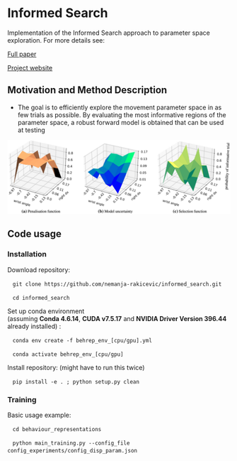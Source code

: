 
# Informed Search

Implementation of the Informed Search approach to parameter space exploration. For more details see:

[Full paper](https://link.springer.com/article/10.1007%2Fs10514-019-09842-7)

[Project website](https://sites.google.com/view/informedsearch)


## Motivation and Method Description

- The goal is to efficiently explore the movement parameter space in as few trials as possible. By evaluating the most informative regions of the parameter space,  a robust forward model is obtained that can be used at testing

![Method components](img/method_components.png)

## Code usage

### Installation

Download repository:

&nbsp;&nbsp;&nbsp;`git clone https://github.com/nemanja-rakicevic/informed_search.git`

&nbsp;&nbsp;&nbsp;`cd informed_search`


Set up conda environment<br/>
(assuming __Conda 4.6.14__, __CUDA v7.5.17__ and __NVIDIA Driver Version 396.44__ already installed) :

&nbsp;&nbsp;&nbsp;`conda env create -f behrep_env_[cpu/gpu].yml`

&nbsp;&nbsp;&nbsp;`conda activate behrep_env_[cpu/gpu]`


Install repository:
(might have to run this twice)

<!-- &nbsp;&nbsp;&nbsp;`python setup.py install clean` -->
&nbsp;&nbsp;&nbsp;`pip install -e . ; python setup.py clean`



### Training

Basic usage example:

&nbsp;&nbsp;&nbsp;`cd behaviour_representations`

&nbsp;&nbsp;&nbsp;`python main_training.py --config_file config_experiments/config_disp_param.json`
